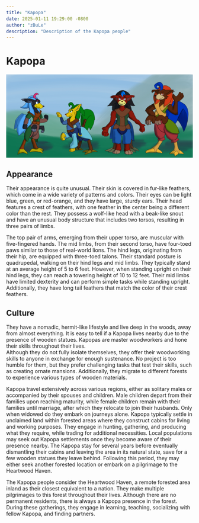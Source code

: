 ```yaml
---
title: "Kapopa"
date: 2025-01-11 19:29:00 -0800
author: "zBuLe"
description: "Description of the Kapopa people"
---
```


# Kapopa  

![Kapopa Design Study](/images/kapopa_design_study.jpg "Kapopa Design Study")  

## Appearance

Their appearance is quite unusual. Their skin is covered in fur-like feathers, which come in a wide variety of patterns and colors. Their eyes can be light blue, green, or red-orange, and they have large, sturdy ears. Their head features a crest of feathers, with one feather in the center being a different color than the rest. They possess a wolf-like head with a beak-like snout and have an unusual body structure that includes two torsos, resulting in three pairs of limbs.  

The top pair of arms, emerging from their upper torso, are muscular with five-fingered hands. The mid limbs, from their second torso, have four-toed paws similar to those of real-world lions. The hind legs, originating from their hip, are equipped with three-toed talons. Their standard posture is quadrupedal, walking on their hind legs and mid limbs. They typically stand at an average height of 5 to 6 feet. However, when standing upright on their hind legs, they can reach a towering height of 10 to 12 feet. Their mid limbs have limited dexterity and can perform simple tasks while standing upright. Additionally, they have long tail feathers that match the color of their crest feathers.  

## Culture

They have a nomadic, hermit-like lifestyle and live deep in the woods, away from almost everything. It is easy to tell if a Kapopa lives nearby due to the presence of wooden statues. Kapopas are master woodworkers and hone their skills throughout their lives.  
Although they do not fully isolate themselves, they offer their woodworking skills to anyone in exchange for enough sustenance. No project is too humble for them, but they prefer challenging tasks that test their skills, such as creating ornate mansions. Additionally, they migrate to different forests to experience various types of wooden materials.

Kapopa travel extensively across various regions, either as solitary males or accompanied by their spouses and children. Male children depart from their families upon reaching maturity, while female children remain with their families until marriage, after which they relocate to join their husbands. Only when widowed do they embark on journeys alone. 
Kapopa typically settle in unclaimed land within forested areas where they construct cabins for living and working purposes. They engage in hunting, gathering, and producing what they require, while trading for additional necessities. Local populations may seek out Kapopa settlements once they become aware of their presence nearby. The Kapopa stay for several years before eventually dismantling their cabins and leaving the area in its natural state, save for a few wooden statues they leave behind. Following this period, they may either seek another forested location or embark on a pilgrimage to the Heartwood Haven. 

The Kapopa people consider the Heartwood Haven, a remote forested area inland as their closest equivalent to a nation. They make multiple pilgrimages to this forest throughout their lives. Although there are no permanent residents, there is always a Kapopa presence in the forest. During these gatherings, they engage in learning, teaching, socializing with fellow Kapopa, and finding partners.
  